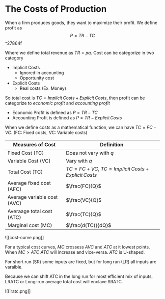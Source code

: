 # The Costs of Production

When a firm produces goods, they want to maximize their profit. We define profit as $$P = TR - TC$$ ^27864f

Where we define total revenue as $TR = pq$. Cost can be categorize in two category

- Implicit Costs
	- Ignored in accounting
	- Opportunity cost
- Explicit Costs
	- Real costs (Ex. Money)

So total cost is $TC = Implicit \,Costs + Explicit \,Costs$, then profit can be categorize to *economic profit* and *accounting profit*

- Economic Profit is defined as $P = TR - TC$
- Accounting Profit is defined as $P = TR - Explicit \, Costs$

When we define costs as a mathematical function, we can have $TC = FC + VC$. (FC: Fixed costs, VC: Variable costs)

| Measures of Cost | Definition |
| -----------------| ---------- |
| Fixed Cost (FC) | Does not vary with $q$ |
| Variable Cost (VC) | Vary with $q$ |
| Total Cost (TC) | $TC = FC + VC$, $TC = Implicit \,Costs + Explicit \,Costs$|
| Average fixed cost (AFC) | $\frac{FC}{Q}$ |
| Average variable cost (AVC) | $\frac{VC}{Q}$ |
| Averaage total cost (ATC) | $\frac{TC}{Q}$ |
| Marginal cost (MC) | $\frac{d(TC)}{dQ}$ |

![[cost-curve.png]]

For a typical cost curves, $MC$ crossess $AVC$ and $ATC$ at it lowest points. When $MC > ATC$ $ATC$ will increase and vice-versa. $ATC$ is U-shaped.

For short run (SR) some inputs are fixed, but for long run (LR) all inputs are varaible.

Because we can shift ATC in the long run for most efficient mix of inputs, LRATC or Long-run average total cost will enclave SRATC.

![[lratc.png]]